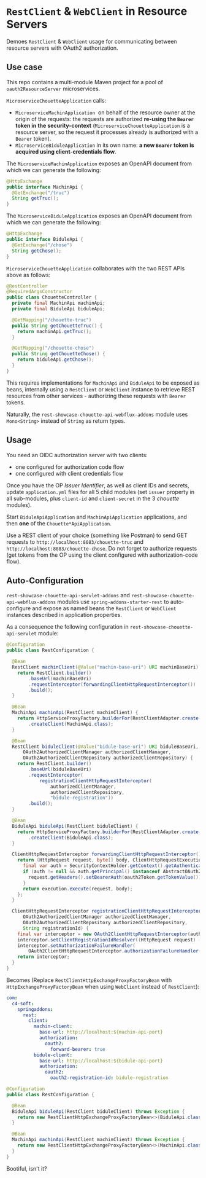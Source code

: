 # `RestClient` & `WebClient` in Resource Servers

Demoes `RestClient` & `WebClient` usage for communicating between resource servers with OAuth2 authorization.

## Use case
This repo contains a multi-module Maven project for a pool of `oauth2ResourceServer` microservices.

`MicroserviceChouetteApplication` calls:
- `MicroserviceMachinApplication`  on behalf of the resource owner at the origin of the requests: the requests are authorized **re-using the `Bearer` token in the security-context** (`MicroserviceChouetteApplication` is a resource server, so the request it processes already is authorized with a `Bearer` token).
- `MicroserviceBiduleApplication` in its own name: **a new `Bearer` token is acquired using client-credentials flow**.

The `MicroserviceMachinApplication` exposes an OpenAPI document from which we can generate the following:
```java
@HttpExchange
public interface MachinApi {
  @GetExchange("/truc")
  String getTruc();
}
```

The `MicroserviceBiduleApplication` exposes an OpenAPI document from which we can generate the following:
```java
@HttpExchange
public interface BiduleApi {
  @GetExchange("/chose")
  String getChose();
}
```

`MicroserviceChouetteApplication` collaborates with the two REST APIs above as follows:
```java
@RestController
@RequiredArgsConstructor
public class ChouetteController {
  private final MachinApi machinApi;
  private final BiduleApi biduleApi;

  @GetMapping("/chouette-truc")
  public String getChouetteTruc() {
    return machinApi.getTruc();
  }

  @GetMapping("/chouette-chose")
  public String getChouetteChose() {
    return biduleApi.getChose();
  }
}
```
This requires implementations for `MachinApi` and `BiduleApi` to be exposed as beans, internally using a `RestClient` or `WebClient` instance to retrieve REST resources from other services - authorizing these requests with `Bearer` tokens.

Naturally, the `rest-showcase-chouette-api-webflux-addons` module uses `Mono<String>` instead of `String` as return types.

## Usage
You need an OIDC authorization server with two clients:
- one configured for authorization code flow
- one configured with client credentials flow

Once you have the OP *Issuer Identifier*, as well as client IDs and secrets, update `application.yml` files for all 5 child modules (set `issuer` property in all sub-modules, plus `client-id` and `client-secret` in the 3 *chouette* modules).

Start `BiduleApiApplication` and `MachinApiApplication` applications, and then **one** of the `Chouette*ApiApplication`.

Use a REST client of your choice (something like Postman) to send GET requests to `http://localhost:8083/chouette-truc` and `http://localhost:8083/chouette-chose`. Do not forget to authorize requests (get tokens  from the OP using the client configured with authorization-code flow).

## Auto-Configuration
`rest-showcase-chouette-api-servlet-addons` and `rest-showcase-chouette-api-webflux-addons` modules use `spring-addons-starter-rest` to auto-configure and expose as named beans the `RestClient` or `WebClient` instances described in application properties.

As a consequence the following configuration in `rest-showcase-chouette-api-servlet` module:
```java
@Configuration
public class RestConfiguration {

  @Bean
  RestClient machinClient(@Value("machin-base-uri") URI machinBaseUri) {
    return RestClient.builder()
        .baseUrl(machinBaseUri)
        .requestInterceptor(forwardingClientHttpRequestInterceptor())
        .build();
  }

  @Bean
  MachinApi machinApi(RestClient machinClient) {
    return HttpServiceProxyFactory.builderFor(RestClientAdapter.create(machinClient)).build()
        .createClient(MachinApi.class);
  }

  @Bean
  RestClient biduleClient(@Value("bidule-base-uri") URI biduleBaseUri,
      OAuth2AuthorizedClientManager authorizedClientManager,
      OAuth2AuthorizedClientRepository authorizedClientRepository) {
    return RestClient.builder()
        .baseUrl(biduleBaseUri)
        .requestInterceptor(
            registrationClientHttpRequestInterceptor(
                authorizedClientManager,
                authorizedClientRepository,
                "bidule-registration"))
        .build();
  }

  @Bean
  BiduleApi biduleApi(RestClient biduleClient) {
    return HttpServiceProxyFactory.builderFor(RestClientAdapter.create(biduleClient)).build()
        .createClient(BiduleApi.class);
  }

  ClientHttpRequestInterceptor forwardingClientHttpRequestInterceptor() {
    return (HttpRequest request, byte[] body, ClientHttpRequestExecution execution) -> {
      final var auth = SecurityContextHolder.getContext().getAuthentication();
      if (auth != null && auth.getPrincipal() instanceof AbstractOAuth2Token oauth2Token) {
        request.getHeaders().setBearerAuth(oauth2Token.getTokenValue());
      }
      return execution.execute(request, body);
    };
  }

  ClientHttpRequestInterceptor registrationClientHttpRequestInterceptor(
      OAuth2AuthorizedClientManager authorizedClientManager,
      OAuth2AuthorizedClientRepository authorizedClientRepository,
      String registrationId) {
    final var interceptor = new OAuth2ClientHttpRequestInterceptor(authorizedClientManager);
    interceptor.setClientRegistrationIdResolver((HttpRequest request) -> registrationId);
    interceptor.setAuthorizationFailureHandler(
        OAuth2ClientHttpRequestInterceptor.authorizationFailureHandler(authorizedClientRepository));
    return interceptor;
  }
}
```
Becomes (Replace  `RestClientHttpExchangeProxyFactoryBean` with `HttpExchangeProxyFactoryBean` when using `WebClient` instead of `RestClient`):
```yaml
com:
  c4-soft:
    springaddons:
      rest:
        client:
          machin-client:
            base-url: http://localhost:${machin-api-port}
            authorization:
              oauth2:
                forward-bearer: true
          bidule-client:
            base-url: http://localhost:${bidule-api-port}
            authorization:
              oauth2:
                oauth2-registration-id: bidule-registration
```
```java
@Configuration
public class RestConfiguration {

  @Bean
  BiduleApi biduleApi(RestClient biduleClient) throws Exception {
    return new RestClientHttpExchangeProxyFactoryBean<>(BiduleApi.class, biduleClient).getObject();
  }

  @Bean
  MachinApi machinApi(RestClient machinClient) throws Exception {
    return new RestClientHttpExchangeProxyFactoryBean<>(MachinApi.class, machinClient).getObject();
  }
}
```
Bootiful, isn't it?
